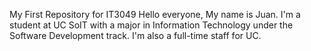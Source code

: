 My First Repository for IT3049 Hello everyone, My name is Juan. I'm a student at UC SoIT with a major in Information Technology under the Software Development track. I'm also a full-time staff for UC.